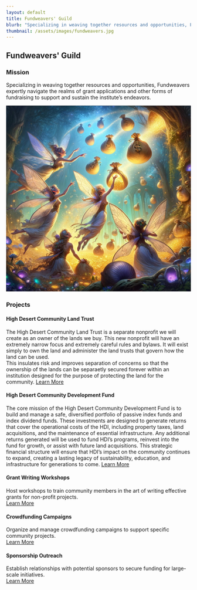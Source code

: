 ```yaml
---
layout: default
title: Fundweavers' Guild
blurb: "Specializing in weaving together resources and opportunities, Fundweavers expertly navigate the realms of grant applications and other forms of fundraising to support and sustain the institute’s endeavors."
thumbnail: /assets/images/fundweavers.jpg
---
```


## Fundweavers' Guild

### Mission
Specializing in weaving together resources and opportunities, Fundweavers expertly navigate the realms of grant applications and other forms of fundraising to support and sustain the institute’s endeavors.

<img src="/assets/images/fundweavers.jpg" class="photo">

### Projects

#### High Desert Community Land Trust
The High Desert Community Land Trust is a separate nonprofit we will create as an owner of the lands we buy. This new nonprofit will have an extremely narrow focus and extremely careful rules and bylaws. It will exist simply to own the land and administer the land trusts that govern how the land can be used.  
This insulates risk and improves separation of concerns so that the ownership of the lands can be separaetly secured forever within an institution designed for the purpose of protecting the land for the community.
[Learn More](https://highdesertinstitute.org/high-desert-community-land-trust/)


#### High Desert Community Development Fund
The core mission of the High Desert Community Development Fund is to build and manage a safe, diversified portfolio of passive index funds and index dividend funds. These investments are designed to generate returns that cover the operational costs of the HDI, including property taxes, land acquisitions, and the maintenance of essential infrastructure. Any additional returns generated will be used to fund HDI’s programs, reinvest into the fund for growth, or assist with future land acquisitions. This strategic financial structure will ensure that HDI’s impact on the community continues to expand, creating a lasting legacy of sustainability, education, and infrastructure for generations to come.
[Learn More](https://highdesertinstitute.org/high-desert-community-development-fund/)


#### Grant Writing Workshops
Host workshops to train community members in the art of writing effective grants for non-profit projects.  
[Learn More](https://highdesertinstitute.org/guilds/fundweavers/grant-writing)

#### Crowdfunding Campaigns
Organize and manage crowdfunding campaigns to support specific community projects.  
[Learn More](https://highdesertinstitute.org/guilds/fundweavers/crowdfunding)

#### Sponsorship Outreach
Establish relationships with potential sponsors to secure funding for large-scale initiatives.  
[Learn More](https://highdesertinstitute.org/guilds/fundweavers/sponsorship-outreach)
